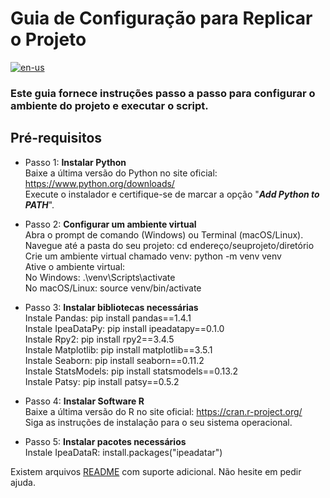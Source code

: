 # Guia de Configuração para Replicar o Projeto

[![en-us](https://img.shields.io/badge/lang-en--us-red.svg)](https://github.com/puffdapaz/pythonIPEA/blob/main/SETUP.en-US.md)

### Este guia fornece instruções passo a passo para configurar o ambiente do projeto e executar o script.

## Pré-requisitos
- Passo 1: **Instalar Python**<br/>
Baixe a última versão do Python no site oficial: https://www.python.org/downloads/<br/>
Execute o instalador e certifique-se de marcar a opção "**_Add Python to PATH_**". <br/>

- Passo 2: **Configurar um ambiente virtual**<br/>
Abra o prompt de comando (Windows) ou Terminal (macOS/Linux). <br/>
Navegue até a pasta do seu projeto: cd endereço/seuprojeto/diretório <br/>
Crie um ambiente virtual chamado venv: python -m venv venv <br/>
Ative o ambiente virtual: <br/>
    No Windows: .\venv\Scripts\activate <br/>
    No macOS/Linux: source venv/bin/activate <br/>

- Passo 3: **Instalar bibliotecas necessárias**<br/>
Instale Pandas: pip install pandas==1.4.1 <br/>
Instale IpeaDataPy: pip install ipeadatapy==0.1.0 <br/>
Instale Rpy2: pip install rpy2==3.4.5 <br/>
Instale Matplotlib: pip install matplotlib==3.5.1 <br/>
Instale Seaborn: pip install seaborn==0.11.2 <br/>
Instale StatsModels: pip install statsmodels==0.13.2 <br/>
Instale Patsy: pip install patsy==0.5.2 <br/>

- Passo 4: **Instalar Software R**<br/>
Baixe a última versão do R no site oficial: https://cran.r-project.org/ <br/>
Siga as instruções de instalação para o seu sistema operacional. <br/>

- Passo 5: **Instalar pacotes necessários**<br/>
Instale IpeaDataR: install.packages("ipeadatar") <br/>

Existem arquivos [README](https://github.com/puffdapaz/pythonIPEA/blob/main/README.pt-BR.md) com suporte adicional. Não hesite em pedir ajuda. <br/>